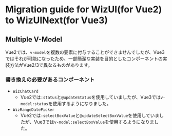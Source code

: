 # Migration guide for WizUI(for Vue2) to WizUINext(for Vue3)

## Multiple V-Model

Vue2では、`v-model`を複数の要素に付与することができませんでしたが、Vue3ではそれが可能になったため、一部簡潔な実装を目的としたコンポーネントの実装方法がVue2/3で異なるものがあります。

### 書き換えの必要があるコンポーネント

- `WizChatCard`
  - Vue2では`:status`と`@updateStatus`を使用していましたが、Vue3では`v-model:status`を使用するようになりました。
- `WizRangeDatePicker`
  - Vue2では`:selectBoxValue`と`@updateSelectBoxValue`を使用していましたが、Vue3では`v-model:selectBoxValue`を使用するようになりました。
